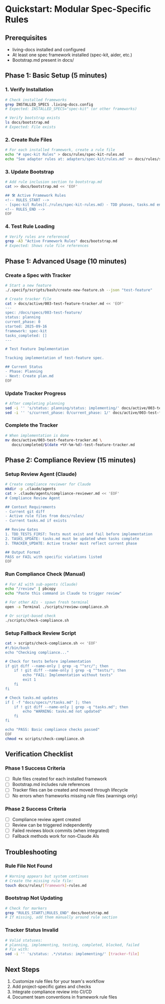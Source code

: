 # Quickstart: Modular Spec-Specific Rules

## Prerequisites
- living-docs installed and configured
- At least one spec framework installed (spec-kit, aider, etc.)
- Bootstrap.md present in docs/

## Phase 1: Basic Setup (5 minutes)

### 1. Verify Installation
```bash
# Check installed frameworks
grep INSTALLED_SPECS .living-docs.config
# Expected: INSTALLED_SPECS="spec-kit" (or other frameworks)

# Verify bootstrap exists
ls docs/bootstrap.md
# Expected: File exists
```

### 2. Create Rule Files
```bash
# For each installed framework, create a rule file
echo "# spec-kit Rules" > docs/rules/spec-kit-rules.md
echo "See adapter rules at: adapters/spec-kit/rules.md" >> docs/rules/spec-kit-rules.md
```

### 3. Update Bootstrap
```bash
# Add rule inclusion section to bootstrap.md
cat >> docs/bootstrap.md << 'EOF'

## 🛠️ Active Framework Rules
<!-- RULES_START -->
- [spec-kit Rules](./rules/spec-kit-rules.md) - TDD phases, tasks.md enforcement
<!-- RULES_END -->
EOF
```

### 4. Test Rule Loading
```bash
# Verify rules are referenced
grep -A3 "Active Framework Rules" docs/bootstrap.md
# Expected: Shows rule file references
```

## Phase 1: Advanced Usage (10 minutes)

### Create a Spec with Tracker
```bash
# Start a new feature
./.specify/scripts/bash/create-new-feature.sh --json "test-feature"

# Create tracker file
cat > docs/active/003-test-feature-tracker.md << 'EOF'
---
spec: /docs/specs/003-test-feature/
status: planning
current_phase: 0
started: 2025-09-16
framework: spec-kit
tasks_completed: []
---

# Test Feature Implementation

Tracking implementation of test-feature spec.

## Current Status
- Phase: Planning
- Next: Create plan.md
EOF
```

### Update Tracker Progress
```bash
# After completing planning
sed -i '' 's/status: planning/status: implementing/' docs/active/003-test-feature-tracker.md
sed -i '' 's/current_phase: 0/current_phase: 1/' docs/active/003-test-feature-tracker.md
```

### Complete the Tracker
```bash
# When implementation is done
mv docs/active/003-test-feature-tracker.md \
   docs/completed/$(date +%Y-%m-%d)-test-feature-tracker.md
```

## Phase 2: Compliance Review (15 minutes)

### Setup Review Agent (Claude)
```bash
# Create compliance reviewer for Claude
mkdir -p .claude/agents
cat > .claude/agents/compliance-reviewer.md << 'EOF'
# Compliance Review Agent

## Context Requirements
- Current git diff
- Active rule files from docs/rules/
- Current tasks.md if exists

## Review Gates
1. TDD_TESTS_FIRST: Tests must exist and fail before implementation
2. TASKS_UPDATE: tasks.md must be updated when tasks complete
3. TRACKER_UPDATE: Active tracker must reflect current phase

## Output Format
PASS or FAIL with specific violations listed
EOF
```

### Run Compliance Check (Manual)
```bash
# For AI with sub-agents (Claude)
echo "/review" | pbcopy
echo "Paste this command in Claude to trigger review"

# For other AIs - spawn fresh terminal
open -a Terminal ./scripts/review-compliance.sh

# Or script-based check
./scripts/check-compliance.sh
```

### Setup Fallback Review Script
```bash
cat > scripts/check-compliance.sh << 'EOF'
#!/bin/bash
echo "Checking compliance..."

# Check for tests before implementation
if git diff --name-only | grep -q "^src/"; then
    if ! git diff --name-only | grep -q "^tests/"; then
        echo "FAIL: Implementation without tests"
        exit 1
    fi
fi

# Check tasks.md updates
if [ -f "docs/specs/*/tasks.md" ]; then
    if ! git diff --name-only | grep -q "tasks.md"; then
        echo "WARNING: tasks.md not updated"
    fi
fi

echo "PASS: Basic compliance checks passed"
EOF
chmod +x scripts/check-compliance.sh
```

## Verification Checklist

### Phase 1 Success Criteria
- [ ] Rule files created for each installed framework
- [ ] Bootstrap.md includes rule references
- [ ] Tracker files can be created and moved through lifecycle
- [ ] No errors when frameworks missing rule files (warnings only)

### Phase 2 Success Criteria
- [ ] Compliance review agent created
- [ ] Review can be triggered independently
- [ ] Failed reviews block commits (when integrated)
- [ ] Fallback methods work for non-Claude AIs

## Troubleshooting

### Rule File Not Found
```bash
# Warning appears but system continues
# Create the missing rule file:
touch docs/rules/[framework]-rules.md
```

### Bootstrap Not Updating
```bash
# Check for markers
grep "RULES_START\|RULES_END" docs/bootstrap.md
# If missing, add them manually around rule section
```

### Tracker Status Invalid
```bash
# Valid statuses:
# planning, implementing, testing, completed, blocked, failed
# Fix with:
sed -i '' 's/status: .*/status: implementing/' [tracker-file]
```

## Next Steps
1. Customize rule files for your team's workflow
2. Add project-specific gates and checks
3. Integrate compliance review into CI/CD
4. Document team conventions in framework rule files
